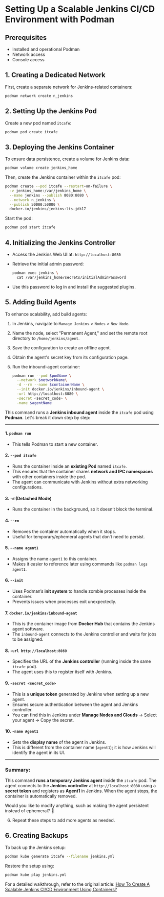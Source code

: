 # Setting Up a Scalable Jenkins CI/CD Environment with Podman

## Prerequisites

- Installed and operational Podman
- Network access
- Console access

## 1. Creating a Dedicated Network

First, create a separate network for Jenkins-related containers:

```sh
podman network create n_jenkins
```

## 2. Setting Up the Jenkins Pod

Create a new pod named `itcafe`:

```sh
podman pod create itcafe
```

## 3. Deploying the Jenkins Container

To ensure data persistence, create a volume for Jenkins data:

```sh
podman volume create jenkins_home
```

Then, create the Jenkins container within the `itcafe` pod:

```sh
podman create --pod itcafe --restart=on-failure \
  -v jenkins_home:/var/jenkins_home \
  --name jenkins --publish 8080:8080 \
  --network n_jenkins \
  --publish 50000:50000 \
  docker.io/jenkins/jenkins:lts-jdk17
```

Start the pod:

```sh
podman pod start itcafe
```

## 4. Initializing the Jenkins Controller

- Access the Jenkins Web UI at: `http://localhost:8080`
- Retrieve the initial admin password:

  ```sh
  podman exec jenkins \
    cat /var/jenkins_home/secrets/initialAdminPassword
  ```

- Use this password to log in and install the suggested plugins.

## 5. Adding Build Agents

To enhance scalability, add build agents:

1. In Jenkins, navigate to `Manage Jenkins` > `Nodes` > `New Node`.
2. Name the node, select "Permanent Agent," and set the remote root directory to `/home/jenkins/agent`.
3. Save the configuration to create an offline agent.
4. Obtain the agent's secret key from its configuration page.
5. Run the inbound-agent container:

   ```sh
   podman run --pod $podName \
     --network $networkName\
     -d --rm --name $containerName \
     --init docker.io/jenkins/inbound-agent \
     -url http://localhost:8080 \
     -secret <secret_code> \
     -name $agentName
   ```
This command runs a **Jenkins inbound agent** inside the `itcafe` pod using **Podman**. Let's break it down step by step:  

---

#### **1. `podman run`**  
- This tells Podman to start a new container.  

#### **2. `--pod itcafe`**  
- Runs the container inside an **existing Pod** named `itcafe`.  
- This ensures that the container shares **network and IPC namespaces** with other containers inside the pod.  
- The agent can communicate with Jenkins without extra networking configurations.  

#### **3. `-d`** (Detached Mode)  
- Runs the container in the background, so it doesn’t block the terminal.  

#### **4. `--rm`**  
- Removes the container automatically when it stops.  
- Useful for temporary/ephemeral agents that don’t need to persist.  

#### **5. `--name agent1`**  
- Assigns the name `agent1` to this container.  
- Makes it easier to reference later using commands like `podman logs agent1`.  

#### **6. `--init`**  
- Uses Podman’s **init system** to handle zombie processes inside the container.  
- Prevents issues when processes exit unexpectedly.  

#### **7. `docker.io/jenkins/inbound-agent`**  
- This is the container image from **Docker Hub** that contains the Jenkins agent software.  
- The `inbound-agent` connects to the Jenkins controller and waits for jobs to be assigned.  

#### **8. `-url http://localhost:8080`**  
- Specifies the URL of the **Jenkins controller** (running inside the same `itcafe` pod).  
- The agent uses this to register itself with Jenkins.  

#### **9. `-secret <secret_code>`**  
- This is a **unique token** generated by Jenkins when setting up a new agent.  
- Ensures secure authentication between the agent and Jenkins controller.  
- You can find this in Jenkins under **Manage Nodes and Clouds** → Select your agent → Copy the secret.  

#### **10. `-name Agent1`**  
- Sets the **display name** of the agent in Jenkins.  
- This is different from the container name (`agent1`); it is how Jenkins will identify the agent in its UI.  

---

### **Summary:**
This command **runs a temporary Jenkins agent** inside the `itcafe` pod. The agent connects to the **Jenkins controller** at `http://localhost:8080` using a **secret token** and registers as **Agent1** in Jenkins. When the agent stops, the container is automatically removed.

Would you like to modify anything, such as making the agent persistent instead of ephemeral? 🚀


6. Repeat these steps to add more agents as needed.

## 6. Creating Backups

To back up the Jenkins setup:

```sh
podman kube generate itcafe --filename jenkins.yml
```

Restore the setup using:

```sh
podman kube play jenkins.yml
```

For a detailed walkthrough, refer to the original article: [How To Create A Scalable Jenkins CI/CD Environment Using Containers?](https://tomsitcafe.com/2023/12/05/how-to-create-a-scalable-jenkins-ci-cd-environment-using-containers/)

